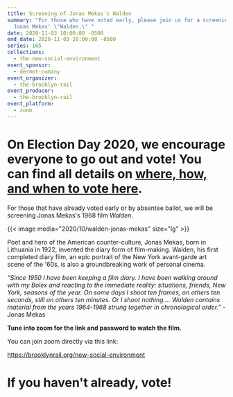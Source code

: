 ```yaml
---
title: Screening of Jonas Mekas's Walden
summary: "For those who have voted early, please join us for a screening of
  Jonas Mekas' \"Walden.\" "
date: 2020-11-03 10:00:00 -0500
end_date: 2020-11-03 20:00:00 -0500
series: 165
collections:
  - the-new-social-environment
event_sponsor:
  - dermot-comany
event_organizer:
  - the-brooklyn-rail
event_producer:
  - the-brooklyn-rail
event_platform:
  - zoom
---
```

# On Election Day 2020, we encourage everyone to go out and vote! You can find all details on [where, how, and when to vote here](https://www.vote.org/).



For those that have already voted early or by absentee ballot, we will be screening Jonas Mekas's 1968 film *Walden*. 



{{< image media="2020/10/walden-jonas-mekas" size="lg" >}}



Poet and hero of the American counter-culture, Jonas Mekas, born in Lithuania in 1922, invented the diary form of film-making. Walden, his first completed diary film, an epic portrait of the New York avant-garde art scene of the '60s, is also a groundbreaking work of personal cinema.

*“Since 1950 I have been keeping a film diary. I have been walking around with my Bolex and reacting to the immediate reality: situations, friends, New York, seasons of the year. On some days I shoot ten frames, on others ten seconds, still on others ten minutes. Or I shoot nothing.... Walden contains material from the years 1964-1968 strung together in chronological order.”*  - Jonas Mekas



**Tune into zoom for the link and password to watch the film.**

You can join zoom directly via this link: 

<https://brooklynrail.org/new-social-environment>



# If you haven't already, **vote!**
